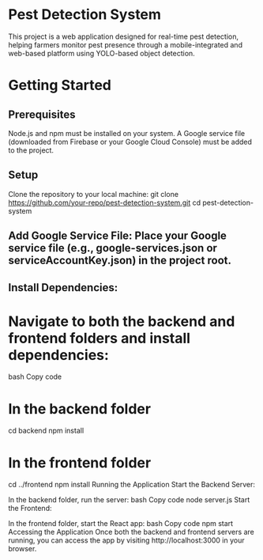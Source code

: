 # Pest Detection System
This project is a web application designed for real-time pest detection, helping farmers monitor pest presence through a mobile-integrated and web-based platform using YOLO-based object detection.

# Getting Started
## Prerequisites
Node.js and npm must be installed on your system.
A Google service file (downloaded from Firebase or your Google Cloud Console) must be added to the project.
## Setup
Clone the repository to your local machine:
git clone https://github.com/your-repo/pest-detection-system.git
cd pest-detection-system

## Add Google Service File: Place your Google service file (e.g., google-services.json or serviceAccountKey.json) in the project root.

## Install Dependencies:

# Navigate to both the backend and frontend folders and install dependencies:
bash
Copy code
# In the backend folder
cd backend
npm install

# In the frontend folder
cd ../frontend
npm install
Running the Application
Start the Backend Server:

In the backend folder, run the server:
bash
Copy code
node server.js
Start the Frontend:

In the frontend folder, start the React app:
bash
Copy code
npm start
Accessing the Application
Once both the backend and frontend servers are running, you can access the app by visiting http://localhost:3000 in your browser.
